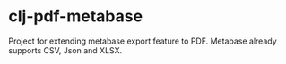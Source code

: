 # clj-pdf-metabase
Project for extending metabase export feature to PDF. Metabase already supports CSV, Json and XLSX.
